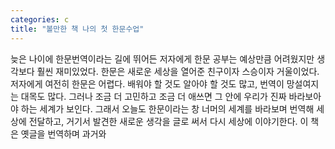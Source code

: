 ```yaml
---
categories: c
title: "볼만한 책 나의 첫 한문수업"
---
```

늦은 나이에 한문번역이라는 길에 뛰어든 저자에게 한문 공부는 예상만큼 어려웠지만 생각보다 훨씬 재미있었다. 한문은 새로운 세상을 열어준 친구이자 스승이자 거울이었다. 저자에게 여전히 한문은 어렵다. 배워야 할 것도 알아야 할 것도 많고, 번역이 망설여지는 대목도 많다. 그러나 조금 더 고민하고 조금 더 애쓰면 그 안에 우리가 진짜 바라보아야 하는 세계가 보인다. 그래서 오늘도 한문이라는 창 너머의 세계를 바라보며 번역해 세상에 전달하고, 거기서 발견한 새로운 생각을 글로 써서 다시 세상에 이야기한다. 이 책은 옛글을 번역하며 과거와